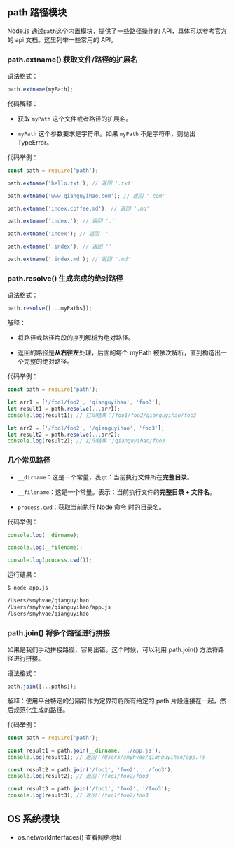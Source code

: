 ## path 路径模块

Node.js 通过`path`这个内置模块，提供了一些路径操作的 API，具体可以参考官方的 api 文档。这里列举一些常用的 API。

### path.extname() 获取文件/路径的扩展名

语法格式：

```js
path.extname(myPath);
```

代码解释：

-   获取 `myPath` 这个文件或者路径的扩展名。

-   `myPath` 这个参数要求是字符串。如果 `myPath` 不是字符串，则抛出 TypeError。

代码举例：

```js
const path = require('path');

path.extname('hello.txt'); // 返回 '.txt'

path.extname('www.qianguyihao.com'); // 返回 '.com'

path.extname('index.coffee.md'); // 返回 '.md'

path.extname('index.'); // 返回 '.'

path.extname('index'); // 返回 ''

path.extname('.index'); // 返回 ''

path.extname('.index.md'); // 返回 '.md'
```

### path.resolve() 生成完成的绝对路径

语法格式：

```js
path.resolve([...myPaths]);
```

解释：

-   将路径或路径片段的序列解析为绝对路径。

-   返回的路径是**从右往左**处理，后面的每个 myPath 被依次解析，直到构造出一个完整的绝对路径。

代码举例：

```js
const path = require('path');

let arr1 = ['/foo1/foo2', 'qianguyihao', 'foo3'];
let result1 = path.resolve(...arr1);
console.log(result1); // 打印结果：/foo1/foo2/qianguyihao/foo3

let arr2 = ['/foo1/foo2', '/qianguyihao', 'foo3'];
let result2 = path.resolve(...arr2);
console.log(result2); // 打印结果：/qianguyihao/foo3
```

### 几个常见路径

-   `__dirname`：这是一个常量，表示：当前执行文件所在**完整目录**。

-   `__filename`：这是一个常量。表示：当前执行文件的**完整目录 + 文件名**。

-   `process.cwd`：获取当前执行 Node 命令 时的目录名。

代码举例：

```js
console.log(__dirname);

console.log(__filename);

console.log(process.cwd());
```

运行结果：

```bash
$ node app.js

/Users/smyhvae/qianguyihao
/Users/smyhvae/qianguyihao/app.js
/Users/smyhvae/qianguyihao
```

### path.join() 将多个路径进行拼接

如果是我们手动拼接路径，容易出错。这个时候，可以利用 path.join() 方法将路径进行拼接。

语法格式：

```js
path.join([...paths]);
```

解释：使用平台特定的分隔符作为定界符将所有给定的 path 片段连接在一起，然后规范化生成的路径。

代码举例：

```js
const path = require('path');

const result1 = path.join(__dirname, './app.js');
console.log(result1); // 返回：/Users/smyhvae/qianguyihao/app.js

const result2 = path.join('/foo1', 'foo2', './foo3');
console.log(result2); // 返回：/foo1/foo2/foo3

const result3 = path.join('/foo1', 'foo2', '/foo3');
console.log(result3); // 返回：/foo1/foo2/foo3
```

## OS 系统模块

-   os.networkInterfaces() 查看网络地址
